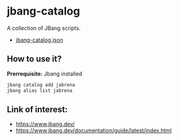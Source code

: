 # jbang-catalog

A collection of JBang scripts.

- [jbang-catalog.json](jbang-catalog.json)

## How to use it?

**Prerrequisite:** Jbang installed

```bash
jbang catalog add jabrena
jbang alias list jabrena
```

## Link of interest:

- https://www.jbang.dev/
- https://www.jbang.dev/documentation/guide/latest/index.html
